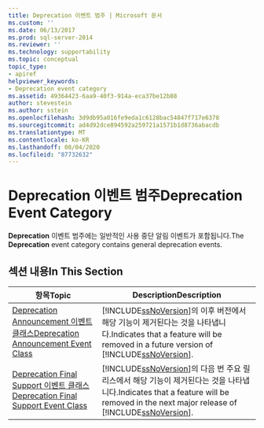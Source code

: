 ```yaml
---
title: Deprecation 이벤트 범주 | Microsoft 문서
ms.custom: ''
ms.date: 06/13/2017
ms.prod: sql-server-2014
ms.reviewer: ''
ms.technology: supportability
ms.topic: conceptual
topic_type:
- apiref
helpviewer_keywords:
- Deprecation event category
ms.assetid: 49364423-6aa9-40f3-914a-eca37be12b88
author: stevestein
ms.author: sstein
ms.openlocfilehash: 3d9db95a016fe9eda1c6128bac54847f717e6378
ms.sourcegitcommit: ad4d92dce894592a259721a1571b1d8736abacdb
ms.translationtype: MT
ms.contentlocale: ko-KR
ms.lasthandoff: 08/04/2020
ms.locfileid: "87732632"
---
```

# <a name="deprecation-event-category"></a><span data-ttu-id="4027e-102">Deprecation 이벤트 범주</span><span class="sxs-lookup"><span data-stu-id="4027e-102">Deprecation Event Category</span></span>
  <span data-ttu-id="4027e-103">**Deprecation** 이벤트 범주에는 일반적인 사용 중단 알림 이벤트가 포함됩니다.</span><span class="sxs-lookup"><span data-stu-id="4027e-103">The **Deprecation** event category contains general deprecation events.</span></span>  
  
## <a name="in-this-section"></a><span data-ttu-id="4027e-104">섹션 내용</span><span class="sxs-lookup"><span data-stu-id="4027e-104">In This Section</span></span>  
  
|<span data-ttu-id="4027e-105">항목</span><span class="sxs-lookup"><span data-stu-id="4027e-105">Topic</span></span>|<span data-ttu-id="4027e-106">Description</span><span class="sxs-lookup"><span data-stu-id="4027e-106">Description</span></span>|  
|-----------|-----------------|  
|[<span data-ttu-id="4027e-107">Deprecation Announcement 이벤트 클래스</span><span class="sxs-lookup"><span data-stu-id="4027e-107">Deprecation Announcement Event Class</span></span>](deprecation-announcement-event-class.md)|<span data-ttu-id="4027e-108">[!INCLUDE[ssNoVersion](../../includes/ssnoversion-md.md)]의 이후 버전에서 해당 기능이 제거된다는 것을 나타냅니다.</span><span class="sxs-lookup"><span data-stu-id="4027e-108">Indicates that a feature will be removed in a future version of [!INCLUDE[ssNoVersion](../../includes/ssnoversion-md.md)].</span></span>|  
|[<span data-ttu-id="4027e-109">Deprecation Final Support 이벤트 클래스</span><span class="sxs-lookup"><span data-stu-id="4027e-109">Deprecation Final Support Event Class</span></span>](deprecation-final-support-event-class.md)|<span data-ttu-id="4027e-110">[!INCLUDE[ssNoVersion](../../includes/ssnoversion-md.md)]의 다음 번 주요 릴리스에서 해당 기능이 제거된다는 것을 나타냅니다.</span><span class="sxs-lookup"><span data-stu-id="4027e-110">Indicates that a feature will be removed in the next major release of [!INCLUDE[ssNoVersion](../../includes/ssnoversion-md.md)].</span></span>|  
  
  
